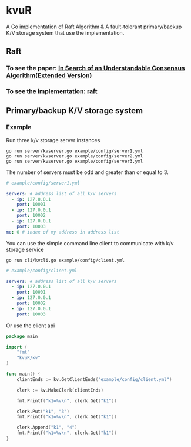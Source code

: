 # kvuR

A Go implementation of Raft Algorithm & A fault-tolerant primary/backup K/V storage system that use the implementation.

## Raft

### To see the paper: [In Search of an Understandable Consensus Algorithm(Extended Version)](https://raft.github.io/raft.pdf) 

### To see the implementation: [raft](raft)

## Primary/backup K/V storage system

### Example

Run three k/v storage server instances

```shell script
go run server/kvserver.go example/config/server1.yml
go run server/kvserver.go example/config/server2.yml
go run server/kvserver.go example/config/server3.yml
```

The number of servers must be odd and greater than or equal to 3.

```yaml
# example/config/server1.yml

servers: # address list of all k/v servers
  - ip: 127.0.0.1
    port: 10001
  - ip: 127.0.0.1
    port: 10002
  - ip: 127.0.0.1
    port: 10003
me: 0 # index of my address in address list
```

You can use the simple command line client to communicate with k/v storage service

```shell script
go run cli/kvcli.go example/config/client.yml
```

```yaml
# example/config/client.yml

servers: # address list of all k/v servers
  - ip: 127.0.0.1
    port: 10001
  - ip: 127.0.0.1
    port: 10002
  - ip: 127.0.0.1
    port: 10003
```

Or use the client api

```go
package main

import (
	"fmt"
	"kvuR/kv"
)

func main() {
	clientEnds := kv.GetClientEnds("example/config/client.yml")

	clerk := kv.MakeClerk(clientEnds)

	fmt.Printf("k1=%v\n", clerk.Get("k1"))

	clerk.Put("k1", "3")
	fmt.Printf("k1=%v\n", clerk.Get("k1"))

	clerk.Append("k1", "4")
	fmt.Printf("k1=%v\n", clerk.Get("k1"))
}
```

